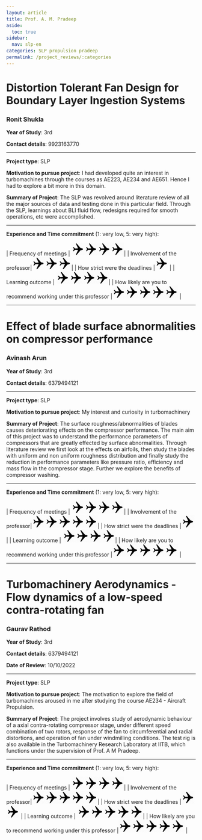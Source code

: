 ```yaml
---
layout: article
title: Prof. A. M. Pradeep
aside:
  toc: true
sidebar:
  nav: slp-en
categories: SLP propulsion pradeep
permalink: /project_reviews/:categories
---
```


# Distortion Tolerant Fan Design for Boundary Layer Ingestion Systems
### Ronit Shukla
**Year of Study**: 3rd

**Contact details**: 9923163770

---

**Project type**: SLP

**Motivation to pursue project**: I had developed quite an interest in turbomachines through the courses as AE223, AE234 and AE651. Hence I had to explore a bit more in this domain.

**Summary of Project**: The SLP was revolved around literature review of all the major sources of data and testing done in this particular field. Through the SLP, learnings about BLI fluid flow, redesigns required for smooth operations, etc were accomplished.


---

**Experience and Time commitment** (1: very low, 5: very high):

[1]:<img src="/assets/plane3.png" width="35"/>

| Frequency of meetings	| <img src="/assets/plane3.png" width="35"/><img src="/assets/plane3.png" width="35"/><img src="/assets/plane3.png" width="35"/><img src="/assets/plane3.png" width="35"/>|
| Involvement of the professor|<img src="/assets/plane3.png" width="35"/><img src="/assets/plane3.png" width="35"/><img src="/assets/plane3.png" width="35"/>|
| How strict were the deadlines	|<img src="/assets/plane3.png" width="35"/> |
| Learning outcome | <img src="/assets/plane3.png" width="35"/><img src="/assets/plane3.png" width="35"/><img src="/assets/plane3.png" width="35"/><img src="/assets/plane3.png" width="35"/>|
| How likely are you to recommend working under this professor |<img src="/assets/plane3.png" width="35"/><img src="/assets/plane3.png" width="35"/><img src="/assets/plane3.png" width="35"/><img src="/assets/plane3.png" width="35"/><img src="/assets/plane3.png" width="35"/> |


---

# Effect of blade surface abnormalities on compressor performance
### Avinash Arun
**Year of Study**: 3rd

**Contact details**: 6379494121

---

**Project type**: SLP

**Motivation to pursue project**: My interest and curiosity in turbomachinery 

**Summary of Project**: The surface roughness/abnormalities of blades causes deteriorating effects on the compressor performance. The main aim of this project was to understand the performance parameters of compressors that are greatly effected by surface abnormalities. Through literature review we first look at the effects on airfoils, then study the blades with uniform and non uniform roughness distribution and finally study the reduction in performance parameters like pressure ratio, efficiency and mass flow in the compressor stage. Further we explore the benefits of compressor washing.

---

**Experience and Time commitment** (1: very low, 5: very high):

[1]:<img src="/assets/plane3.png" width="35"/>

| Frequency of meetings	| <img src="/assets/plane3.png" width="35"/><img src="/assets/plane3.png" width="35"/><img src="/assets/plane3.png" width="35"/><img src="/assets/plane3.png" width="35"/>|
| Involvement of the professor|<img src="/assets/plane3.png" width="35"/><img src="/assets/plane3.png" width="35"/><img src="/assets/plane3.png" width="35"/><img src="/assets/plane3.png" width="35"/><img src="/assets/plane3.png" width="35"/>|
| How strict were the deadlines	|<img src="/assets/plane3.png" width="35"/> |
| Learning outcome | <img src="/assets/plane3.png" width="35"/><img src="/assets/plane3.png" width="35"/><img src="/assets/plane3.png" width="35"/><img src="/assets/plane3.png" width="35"/>|
| How likely are you to recommend working under this professor |<img src="/assets/plane3.png" width="35"/><img src="/assets/plane3.png" width="35"/><img src="/assets/plane3.png" width="35"/><img src="/assets/plane3.png" width="35"/><img src="/assets/plane3.png" width="35"/> |

---

# Turbomachinery Aerodynamics - Flow dynamics of a low-speed contra-rotating fan
### Gaurav Rathod
**Year of Study**: 3rd

**Contact details**: 6379494121

**Date of Review**: 10/10/2022

---

**Project type**: SLP

**Motivation to pursue project**: The motivation to explore the field of turbomachines aroused in me after studying the course AE234 - Aircraft Propulsion.

**Summary of Project**: The project involves study of aerodynamic behaviour of a axial contra-rotating compressor stage, under different speed combination of two rotors, response of the fan to circumferential and radial distortions, and operation of fan under windmilling conditions.
The test rig is also available in the Turbomachinery Research Laboratory at IITB, which functions under the supervision of Prof. A M Pradeep.

---

**Experience and Time commitment** (1: very low, 5: very high):

[1]:<img src="/assets/plane3.png" width="35"/>

| Frequency of meetings	| <img src="/assets/plane3.png" width="35"/><img src="/assets/plane3.png" width="35"/><img src="/assets/plane3.png" width="35"/><img src="/assets/plane3.png" width="35"/>|
| Involvement of the professor|<img src="/assets/plane3.png" width="35"/><img src="/assets/plane3.png" width="35"/><img src="/assets/plane3.png" width="35"/><img src="/assets/plane3.png" width="35"/><img src="/assets/plane3.png" width="35"/>|
| How strict were the deadlines	|<img src="/assets/plane3.png" width="35"/><img src="/assets/plane3.png" width="35"/> |
| Learning outcome | <img src="/assets/plane3.png" width="35"/><img src="/assets/plane3.png" width="35"/><img src="/assets/plane3.png" width="35"/><img src="/assets/plane3.png" width="35"/><img src="/assets/plane3.png" width="35"/>|
| How likely are you to recommend working under this professor |<img src="/assets/plane3.png" width="35"/><img src="/assets/plane3.png" width="35"/><img src="/assets/plane3.png" width="35"/><img src="/assets/plane3.png" width="35"/><img src="/assets/plane3.png" width="35"/> |
